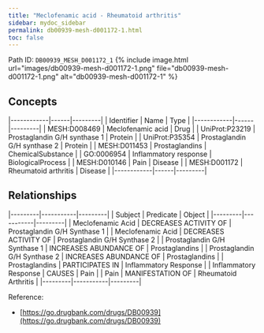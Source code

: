 ```yaml
---
title: "Meclofenamic acid - Rheumatoid arthritis"
sidebar: mydoc_sidebar
permalink: db00939-mesh-d001172-1.html
toc: false 
---
```



Path ID: `DB00939_MESH_D001172_1`
{% include image.html url="images/db00939-mesh-d001172-1.png" file="db00939-mesh-d001172-1.png" alt="db00939-mesh-d001172-1" %}

## Concepts

|------------|------|---------|
| Identifier | Name | Type    |
|------------|------|---------|
| MESH:D008469 | Meclofenamic acid | Drug |
| UniProt:P23219 | Prostaglandin G/H synthase 1 | Protein |
| UniProt:P35354 | Prostaglandin G/H synthase 2 | Protein |
| MESH:D011453 | Prostaglandins | ChemicalSubstance |
| GO:0006954 | Inflammatory response | BiologicalProcess |
| MESH:D010146 | Pain | Disease |
| MESH:D001172 | Rheumatoid arthritis | Disease |
|------------|------|---------|

## Relationships

|---------|-----------|---------|
| Subject | Predicate | Object  |
|---------|-----------|---------|
| Meclofenamic Acid | DECREASES ACTIVITY OF | Prostaglandin G/H Synthase 1 |
| Meclofenamic Acid | DECREASES ACTIVITY OF | Prostaglandin G/H Synthase 2 |
| Prostaglandin G/H Synthase 1 | INCREASES ABUNDANCE OF | Prostaglandins |
| Prostaglandin G/H Synthase 2 | INCREASES ABUNDANCE OF | Prostaglandins |
| Prostaglandins | PARTICIPATES IN | Inflammatory Response |
| Inflammatory Response | CAUSES | Pain |
| Pain | MANIFESTATION OF | Rheumatoid Arthritis |
|---------|-----------|---------|

Reference: 
  - [https://go.drugbank.com/drugs/DB00939](https://go.drugbank.com/drugs/DB00939)
